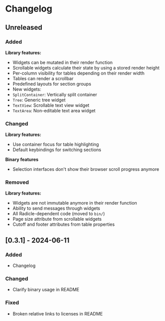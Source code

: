 # Changelog

## Unreleased

### Added

**Library features:**

- Widgets can be mutated in their render function
- Scrollable widgets calculate their state by using a stored render height
- Per-column visibility for tables depending on their render width
- Tables can render a scrollbar
- Predefined layouts for section groups
- New widgets:
- `SplitContainer`: Vertically split container
- `Tree`: Generic tree widget
- `TextView`: Scrollable text view widget
- `TextArea`: Non-editable text area widget

### Changed

**Library features:**

- Use container focus for table highlighting
- Default keybindings for switching sections

**Binary features**

- Selection interfaces don't show their browser scroll progress anymore

### Removed

**Library features:**

- Widgets are not immutable anymore in their render function
- Ability to send messages through widgets
- All Radicle-dependent code (moved to `bin/`)
- Page size attribute from scrollable widgets
- Cutoff and footer attributes from table properties

## [0.3.1] - 2024-06-11

### Added

- Changelog

### Changed

- Clarify binary usage in README

### Fixed

- Broken relative links to licenses in README